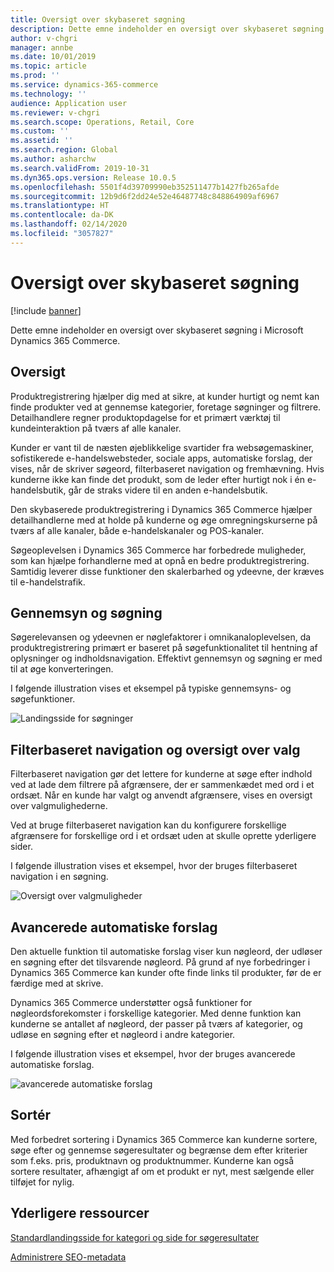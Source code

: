 ```yaml
---
title: Oversigt over skybaseret søgning
description: Dette emne indeholder en oversigt over skybaseret søgning i Microsoft Dynamics 365 Commerce.
author: v-chgri
manager: annbe
ms.date: 10/01/2019
ms.topic: article
ms.prod: ''
ms.service: dynamics-365-commerce
ms.technology: ''
audience: Application user
ms.reviewer: v-chgri
ms.search.scope: Operations, Retail, Core
ms.custom: ''
ms.assetid: ''
ms.search.region: Global
ms.author: asharchw
ms.search.validFrom: 2019-10-31
ms.dyn365.ops.version: Release 10.0.5
ms.openlocfilehash: 5501f4d39709990eb352511477b1427fb265afde
ms.sourcegitcommit: 12b9d6f2dd24e52e46487748c848864909af6967
ms.translationtype: HT
ms.contentlocale: da-DK
ms.lasthandoff: 02/14/2020
ms.locfileid: "3057827"
---
```

# <a name="cloud-powered-search-overview"></a>Oversigt over skybaseret søgning


[!include [banner](includes/banner.md)]

Dette emne indeholder en oversigt over skybaseret søgning i Microsoft Dynamics 365 Commerce.

## <a name="overview"></a>Oversigt

Produktregistrering hjælper dig med at sikre, at kunder hurtigt og nemt kan finde produkter ved at gennemse kategorier, foretage søgninger og filtrere. Detailhandlere regner produktopdagelse for et primært værktøj til kundeinteraktion på tværs af alle kanaler.

Kunder er vant til de næsten øjeblikkelige svartider fra websøgemaskiner, sofistikerede e-handelswebsteder, sociale apps, automatiske forslag, der vises, når de skriver søgeord, filterbaseret navigation og fremhævning. Hvis kunderne ikke kan finde det produkt, som de leder efter hurtigt nok i én e-handelsbutik, går de straks videre til en anden e-handelsbutik.

Den skybaserede produktregistrering i Dynamics 365 Commerce hjælper detailhandlerne med at holde på kunderne og øge omregningskurserne på tværs af alle kanaler, både e-handelskanaler og POS-kanaler.

Søgeoplevelsen i Dynamics 365 Commerce har forbedrede muligheder, som kan hjælpe forhandlerne med at opnå en bedre produktregistrering. Samtidig leverer disse funktioner den skalerbarhed og ydeevne, der kræves til e-handelstrafik.

## <a name="browse-and-search"></a>Gennemsyn og søgning

Søgerelevansen og ydeevnen er nøglefaktorer i omnikanaloplevelsen, da produktregistrering primært er baseret på søgefunktionalitet til hentning af oplysninger og indholdsnavigation. Effektivt gennemsyn og søgning er med til at øge konverteringen.

I følgende illustration vises et eksempel på typiske gennemsyns- og søgefunktioner.

![Landingsside for søgninger](./media/SearchLanding.png)

## <a name="faceted-navigation-and-choice-summary"></a>Filterbaseret navigation og oversigt over valg 

Filterbaseret navigation gør det lettere for kunderne at søge efter indhold ved at lade dem filtrere på afgrænsere, der er sammenkædet med ord i et ordsæt. Når en kunde har valgt og anvendt afgrænsere, vises en oversigt over valgmulighederne. 

Ved at bruge filterbaseret navigation kan du konfigurere forskellige afgrænsere for forskellige ord i et ordsæt uden at skulle oprette yderligere sider. 

I følgende illustration vises et eksempel, hvor der bruges filterbaseret navigation i en søgning.

![Oversigt over valgmuligheder](./media/ChoiceSummary.png)

## <a name="immersive-autosuggest"></a>Avancerede automatiske forslag

Den aktuelle funktion til automatiske forslag viser kun nøgleord, der udløser en søgning efter det tilsvarende nøgleord. På grund af nye forbedringer i Dynamics 365 Commerce kan kunder ofte finde links til produkter, før de er færdige med at skrive.

Dynamics 365 Commerce understøtter også funktioner for nøgleordsforekomster i forskellige kategorier. Med denne funktion kan kunderne se antallet af nøgleord, der passer på tværs af kategorier, og udløse en søgning efter et nøgleord i andre kategorier.

I følgende illustration vises et eksempel, hvor der bruges avancerede automatiske forslag.

![avancerede automatiske forslag](./media/ImmersiveAutoSuggestUX.png)

## <a name="sort"></a>Sortér

Med forbedret sortering i Dynamics 365 Commerce kan kunderne sortere, søge efter og gennemse søgeresultater og begrænse dem efter kriterier som f.eks. pris, produktnavn og produktnummer. Kunderne kan også sortere resultater, afhængigt af om et produkt er nyt, mest sælgende eller tilføjet for nylig.

## <a name="additional-resources"></a>Yderligere ressourcer

[Standardlandingsside for kategori og side for søgeresultater](category-search-page-overview.md)

[Administrere SEO-metadata](manage-seo-metadata.md)
